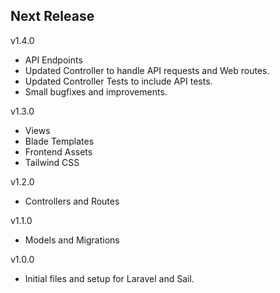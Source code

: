 Next Release
-

v1.4.0
* API Endpoints
* Updated Controller to handle API requests and Web routes.
* Updated Controller Tests to include API tests.
* Small bugfixes and improvements.

v1.3.0
* Views
* Blade Templates
* Frontend Assets
* Tailwind CSS

v1.2.0
* Controllers and Routes

v1.1.0
* Models and Migrations

v1.0.0
* Initial files and setup for Laravel and Sail.

